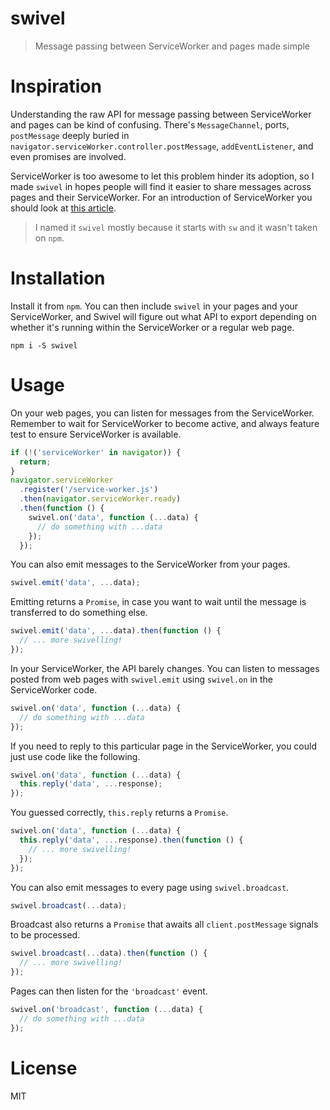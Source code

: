 # swivel

> Message passing between ServiceWorker and pages made simple

# Inspiration

Understanding the raw API for message passing between ServiceWorker and pages can be kind of confusing. There's `MessageChannel`, ports, `postMessage` deeply buried in `navigator.serviceWorker.controller.postMessage`, `addEventListener`, and even promises are involved.

ServiceWorker is too awesome to let this problem hinder its adoption, so I made `swivel` in hopes people will find it easier to share messages across pages and their ServiceWorker. For an introduction of ServiceWorker you should look at [this article][1].

> I named it `swivel` mostly because it starts with `sw` and it wasn't taken on `npm`.

# Installation

Install it from `npm`. You can then include `swivel` in your pages and your ServiceWorker, and Swivel will figure out what API to export depending on whether it's running within the ServiceWorker or a regular web page.

```shell
npm i -S swivel
```

# Usage

On your web pages, you can listen for messages from the ServiceWorker. Remember to wait for ServiceWorker to become active, and always feature test to ensure ServiceWorker is available.

```js
if (!('serviceWorker' in navigator)) {
  return;
}
navigator.serviceWorker
  .register('/service-worker.js')
  .then(navigator.serviceWorker.ready)
  .then(function () {
    swivel.on('data', function (...data) {
      // do something with ...data
    });
  });
```

You can also emit messages to the ServiceWorker from your pages.

```js
swivel.emit('data', ...data);
```

Emitting returns a `Promise`, in case you want to wait until the message is transferred to do something else.

```js
swivel.emit('data', ...data).then(function () {
  // ... more swivelling!
});
```

In your ServiceWorker, the API barely changes. You can listen to messages posted from web pages with `swivel.emit` using `swivel.on` in the ServiceWorker code.

```js
swivel.on('data', function (...data) {
  // do something with ...data
});
```

If you need to reply to this particular page in the ServiceWorker, you could just use code like the following.


```js
swivel.on('data', function (...data) {
  this.reply('data', ...response);
});
```

You guessed correctly, `this.reply` returns a `Promise`.

```js
swivel.on('data', function (...data) {
  this.reply('data', ...response).then(function () {
    // ... more swivelling!
  });
});
```

You can also emit messages to every page using `swivel.broadcast`.

```js
swivel.broadcast(...data);
```

Broadcast also returns a `Promise` that awaits all `client.postMessage` signals to be processed.

```js
swivel.broadcast(...data).then(function () {
  // ... more swivelling!
});
```

Pages can then listen for the `'broadcast'` event.

```js
swivel.on('broadcast', function (...data) {
  // do something with ...data
});
```

# License

MIT

[1]: https://ponyfoo.com/articles/serviceworker-revolution "ServiceWorker: Revolution of the Web Platform on Pony Foo"
